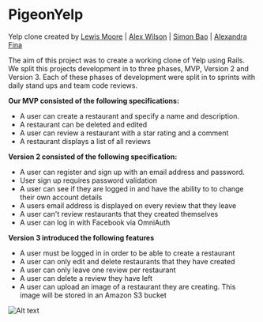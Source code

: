 # PigeonYelp

Yelp clone created by [Lewis Moore](https://github.com/lewmoore) | [Alex Wilson](https://github.com/alextwilson) | [Simon Bao](https://github.com/simonbao) | [Alexandra Fina](https://github.com/alexandragf)

The aim of this project was to create a working clone of Yelp using Rails. We split this projects development in to three phases, MVP, Version 2 and Version 3. Each of these phases of development were split in to sprints with daily stand ups and team code reviews.

**Our MVP consisted of the following specifications:**

* A user can create a restaurant and specify a name and description.
* A restaurant can be deleted and edited
* A user can review a restaurant with a star rating and a comment
* A restaurant displays a list of all reviews

**Version 2 consisted of the following specification:**

* A user can register and sign up with an email address and password.
* User sign up requires password validation
* A user can see if they are logged in and have the ability to to change their own account details
* A users email address is displayed on every review that they leave
* A user can't review restaurants that they created themselves
* A user can log in with Facebook via OmniAuth

**Version 3 introduced the following features**
* A user must be logged in in order to be able to create a restaurant
* A user can only edit and delete restaurants that they have created
* A user can only leave one review per restaurant
* A user can delete a review they have left
* A user can upload an image of a restaurant they are creating. This image will be stored in an Amazon S3 bucket

![Alt text](./doc/images/screenshot_1.jpg)
